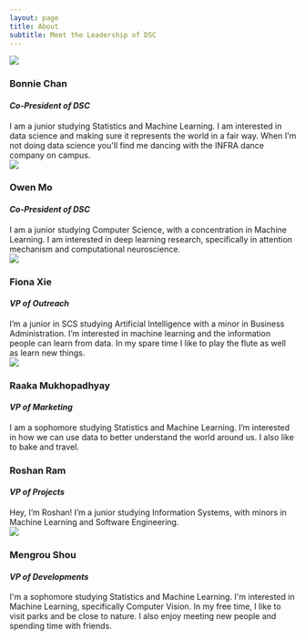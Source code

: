 ```yaml
---
layout: page
title: About
subtitle: Meet the Leadership of DSC
---
```


 
<div class="row board-row">
    <div class="col-sm-4">
        <div class="image-crop"><img src="{{site.baseurl}}/img/Bonnie.jpg"></div>
    </div>
    <div class="col-sm-8">
        <h3>Bonnie Chan</h3>
        <h4><i>Co-President of DSC</i></h4>
         I am a junior studying Statistics and Machine Learning. I am interested in data science and making sure it represents the world in a fair way. When I'm not doing data science you'll find me dancing with the INFRA dance company on campus.
    </div>
</div>

<div class="row board-row">
    <div class="col-sm-4">
        <div class="image-crop"><img src="{{site.baseurl}}/img/owen.png"></div>
    </div>
    <div class="col-sm-8">
        <h3>Owen Mo</h3>
        <h4><i>Co-President of DSC</i></h4>
         I am a junior studying Computer Science, with a concentration in Machine Learning. I am interested in deep learning research, specifically in attention mechanism and computational neuroscience. 
    </div>
</div>

<div class="row board-row">
    <div class="col-sm-4">
        <div class="image-crop"><img src="{{site.baseurl}}/img/Fiona.jpg"></div>
    </div>
    <div class="col-sm-8">
        <h3>Fiona Xie</h3>
        <h4><i>VP of Outreach</i></h4>
         I’m a junior in SCS studying Artificial Intelligence with a minor in Business Administration. I’m interested in machine learning and the information people can learn from data. In my spare time I like to play the flute as well as learn new things.
    </div>
</div>

<div class="row board-row">
    <div class="col-sm-4">
        <div class="image-crop"><img src="{{site.baseurl}}/img/Raaka.jpg"></div>
    </div>
    <div class="col-sm-8">
        <h3>Raaka Mukhopadhyay</h3>
        <h4><i>VP of Marketing</i></h4>
         I am a sophomore studying Statistics and Machine Learning. I’m interested in how we can use data to better understand the world around us. I also like to bake and travel.
    </div>
</div>

<div class="row board-row">
    <div class="col-sm-8">
        <h3>Roshan Ram</h3>
        <h4><i>VP of Projects</i></h4>
         Hey, I’m Roshan! I’m a junior studying Information Systems, with minors in Machine Learning and Software Engineering.
    </div>
</div>

<div class="row board-row">
    <div class="col-sm-4">
        <div class="image-crop"><img src="{{site.baseurl}}/img/Meng.jpg"></div>
    </div>
    <div class="col-sm-8">
        <h3>Mengrou Shou</h3>
        <h4><i>VP of Developments</i></h4>
         I'm a sophomore studying Statistics and Machine Learning. I'm interested in Machine Learning, specifically Computer Vision. In my free time, I like to visit parks and be close to nature. I also enjoy meeting new people and spending time with friends.
    </div>
</div>